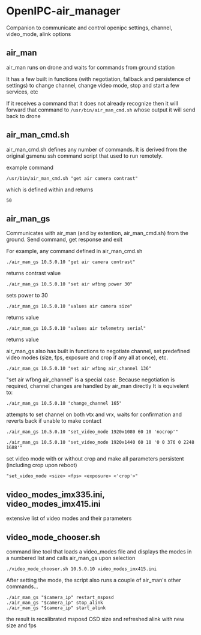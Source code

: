 # OpenIPC-air_manager
Companion to communicate and control openipc settings, channel, video_mode, alink options


## air_man
air_man runs on drone and waits for commands from ground station

It has a few built in functions (with negotiation, fallback and persistence of settings) to change channel, change video mode, stop and start a few services, etc

If it receives a command that it does not already recognize then it will forward that command to `/usr/bin/air_man_cmd.sh` whose output it will send back to drone

## air_man_cmd.sh
air_man_cmd.sh defines any number of commands.  It is derived from the original gsmenu ssh command script that used to run remotely.

example command

`/usr/bin/air_man_cmd.sh "get air camera contrast"`

which is defined within and returns

`50`

## air_man_gs
Communicates with air_man (and by extention, air_man_cmd.sh) from the ground.  Send command, get response and exit

For example, any command defined in air_man_cmd.sh

`./air_man_gs 10.5.0.10 "get air camera contrast"`

returns contrast value

`./air_man_gs 10.5.0.10 "set air wfbng power 30"`

sets power to 30

`./air_man_gs 10.5.0.10 "values air camera size"`

returns value

`./air_man_gs 10.5.0.10 "values air telemetry serial"`

returns value


air_man_gs also has built in functions to negotiate channel,  set predefined video modes (size, fps, exposure and crop if any all at once), etc.

`./air_man_gs 10.5.0.10 "set air wfbng air_channel 136"`

"set air wfbng air_channel" is a special case.  Because negotiation is required, channel changes are handled by air_man directly
It is equivelent to:

`./air_man_gs 10.5.0.10 "change_channel 165"`

attempts to set channel on both vtx and vrx, waits for confirmation and reverts back if unable to make contact

`./air_man_gs 10.5.0.10 "set_video_mode 1920x1080 60 10 'nocrop'"`

`./air_man_gs 10.5.0.10 "set_video_mode 1920x1440 60 10 '0 0 376 0 2248 1688'"`

set video mode with or without crop and make all parameters persistent (including crop upon reboot)

`"set_video_mode <size> <fps> <exposure> <'crop'>"`


## video_modes_imx335.ini, video_modes_imx415.ini

extensive list of video modes and their parameters

## video_mode_chooser.sh

command line tool that loads a video_modes file and displays the modes in a numbered list and calls air_man_gs upon selection

`./video_mode_chooser.sh 10.5.0.10 video_modes_imx415.ini`

After setting the mode, the script also runs a couple of air_man's other commands...

```
./air_man_gs "$camera_ip" restart_msposd
./air_man_gs "$camera_ip" stop_alink
./air_man_gs "$camera_ip" start_alink
```
the result is recalibrated msposd OSD size and refreshed alink with new size and fps
